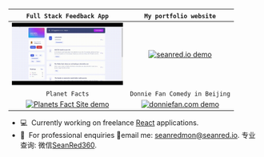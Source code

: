 | `Full Stack Feedback App` | `My portfolio website` | 
|:-:|:-:|
| <div><a href="https://seanredfeedback.netlify.app/"><img height="125" alt="product feedback demo" src="https://github.com/seanred360/product-feedback-app/blob/main/screenshots/preview-feedback-app.gif"/></a></div> | <div><a href="https://seanred.io"><img height="125" alt="seanred.io demo" src="https://github.com/seanred360/sean-red-portfolio/blob/main/screenshots/preview-desktop.gif?raw=true"/></a></div> |  
|`Planet Facts` | `Donnie Fan Comedy in Beijing` |
|<div><a href="https://planets-fact-site-mu.vercel.app/"><img height="125" alt="Planets Fact Site demo" src="https://seanred.io/images/portfolio/planets-fact-site/planets-fact-site-preview.gif"/></a></div> | <div><a href="https://donniefan.com"><img height="125" alt="donniefan.com demo" src="https://github.com/seanred360/donnie-fan-website/raw/master/public/images/screenshots/homepage-preview-desktop.gif"/></a></div> |

- 💻&nbsp; Currently working on freelance [React](https://linkedin.com/in/rcaferati) applications.
- 💬&nbsp; For professional enquiries  📧email me: seanredmon@seanred.io. 专业查询: 微信<a href="weixin://dl/chat?SeanRed360">SeanRed360</a>.
